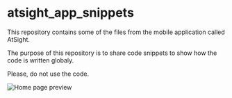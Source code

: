 # atsight_app_snippets
This repository contains some of the files from the mobile application called AtSight.

The purpose of this repository is to share code snippets to show how the code is written globaly.

Please, do not use the code.

![Home page preview](mobile_app_home_preview.png)


